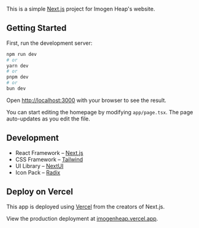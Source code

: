 This is a simple [Next.js](https://nextjs.org/) project for Imogen Heap's website.

## Getting Started

First, run the development server:

```bash
npm run dev
# or
yarn dev
# or
pnpm dev
# or
bun dev
```

Open [http://localhost:3000](http://localhost:3000) with your browser to see the result.

You can start editing the homepage by modifying `app/page.tsx`. The page auto-updates as you edit the file.

## Development

- React Framework – [Next.js](https://nextjs.org/docs)
- CSS Framework – [Tailwind](https://tailwindcss.com/docs/installation)
- UI Library – [NextUI](https://nextui.org/docs/guide/introduction)
- Icon Pack – [Radix](https://react-icons.github.io/react-icons/icons/rx/)

## Deploy on Vercel

This app is deployed using [Vercel](https://vercel.com/new?utm_medium=default-template&filter=next.js&utm_source=create-next-app&utm_campaign=create-next-app-readme) from the creators of Next.js.

View the production deployment at [imogenheap.vercel.app](https://imogenheap.vercel.app/).
